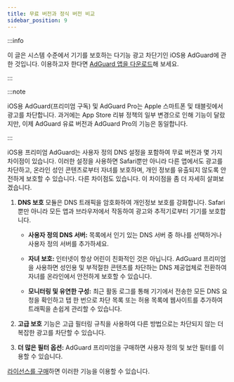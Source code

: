 ```yaml
---
title: 무료 버전과 정식 버전 비교
sidebar_position: 9
---
```


:::info

이 글은 시스템 수준에서 기기를 보호하는 다기능 광고 차단기인 iOS용 AdGuard에 관한 것입니다. 이용하고자 한다면 [AdGuard 앱을 다운로드](https://agrd.io/download-kb-adblock)해 보세요.

:::

:::note

iOS용 AdGuard(프리미엄 구독) 및 AdGuard Pro는 Apple 스마트폰 및 태블릿에서 광고를 차단합니다. 과거에는 App Store 리뷰 정책의 일부 변경으로 인해 기능이 달랐지만, 이제 AdGuard 유료 버전과 AdGuard Pro의 기능은 동일합니다.

:::

iOS용 프리미엄 AdGuard는 사용자 정의 DNS 설정을 포함하여 무료 버전과 몇 가지 차이점이 있습니다. 이러한 설정을 사용하면 Safari뿐만 아니라 다른 앱에서도 광고를 차단하고, 온라인 성인 콘텐츠로부터 자녀를 보호하며, 개인 정보를 유출되지 않도록 안전하게 보호할 수 있습니다. 다른 차이점도 있습니다. 이 차이점을 좀 더 자세히 살펴보겠습니다.

1. **DNS 보호** 모듈은 DNS 트래픽을 암호화하여 개인정보 보호를 강화합니다. Safari뿐만 아니라 모든 앱과 브라우저에서 작동하여 광고와 추적기로부터 기기를 보호합니다.

    - **사용자 정의 DNS 서버:** 목록에서 인기 있는 DNS 서버 중 하나를 선택하거나 사용자 정의 서버를 추가하세요.

    - **자녀 보호:** 인터넷이 항상 어린이 친화적인 것은 아닙니다. AdGuard 프리미엄을 사용하면 성인용 및 부적절한 콘텐츠를 차단하는 DNS 제공업체로 전환하여 자녀를 온라인에서 안전하게 보호할 수 있습니다.

    - **모니터링 및 유연한 구성:** 최근 활동 로그를 통해 기기에서 전송한 모든 DNS 요청을 확인하고 탭 한 번으로 차단 목록 또는 허용 목록에 웹사이트를 추가하여 트래픽을 손쉽게 관리할 수 있습니다.

2. **고급 보호** 기능은 고급 필터링 규칙을 사용하여 다른 방법으로는 차단되지 않는 더 복잡한 광고를 차단할 수 있습니다.

3. **더 많은 필터 옵션:** AdGuard 프리미엄을 구매하면 사용자 정의 및 보안 필터를 이용할 수 있습니다.

[라이선스를 구매](https://adguard.com/license.html)하면 이러한 기능을 이용할 수 있습니다.
